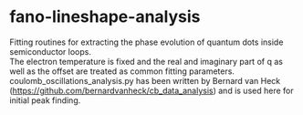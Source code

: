 # fano-lineshape-analysis
Fitting routines for extracting the phase evolution of quantum dots inside semiconductor loops.<br />
The electron temperature is fixed and the real and imaginary part of q as well as the offset are treated as common fitting parameters.<br />
coulomb_oscillations_analysis.py has been written by Bernard van Heck (https://github.com/bernardvanheck/cb_data_analysis) and is used here for initial peak finding.
